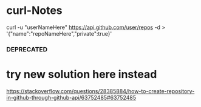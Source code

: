 # curl-Notes

curl -u "userNameHere" https://api.github.com/user/repos -d > '{"name":"repoNameHere","private":true}' 

### DEPRECATED 

# try new solution here instead

https://stackoverflow.com/questions/28385884/how-to-create-repository-in-github-through-github-api/63752485#63752485
